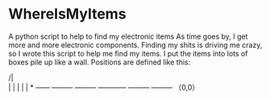 # WhereIsMyItems
  A python script to help to find my electronic items
  As time goes by, I get more and more electronic components.
  Finding my shits is driving me crazy, so I wrote this script to help me find my items.
  I put the items into lots of boxes pile up like a wall.
  Positions are defined like this:
   
   /|\
    |
    |
    |
    |
    |
    * —— ——— ——— ———— ——— ——— 
  （0,0）
